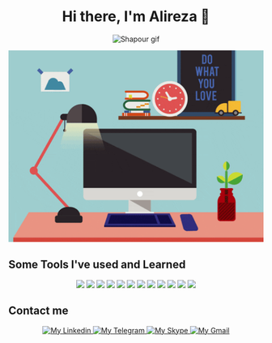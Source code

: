 <h1 align="center">
   Hi there, I'm Alireza 👋
</h1>

<p align="center">
  <img width="700" src="https://capsule-render.vercel.app/api?type=wave&color=87c265&height=200&section=header&text=SHAPOUR&fontSize=90&animation=fadeIn&fontColor=681bb5" alt="Shapour gif" />
</p>

<p align="center">
  <img width="700" src="https://github.com/AlirezaMirhosseini/AlirezaMirhosseini/blob/main/giphy%20(4).gif" alt="Shapour gif" />
</p>

<h2>
   Some Tools I've used and Learned
</h2>

<p align="center">
   <img width="65" src="https://cdn.jsdelivr.net/gh/devicons/devicon/icons/c/c-original.svg" />
   <img width="65" src="https://cdn.jsdelivr.net/gh/devicons/devicon/icons/cplusplus/cplusplus-original.svg" />
   <img width="65" src="https://cdn.jsdelivr.net/gh/devicons/devicon/icons/html5/html5-original.svg" />
   <img width="65" src="https://cdn.jsdelivr.net/gh/devicons/devicon/icons/css3/css3-original.svg" />
   <img width="65" src="https://cdn.jsdelivr.net/gh/devicons/devicon/icons/bootstrap/bootstrap-original.svg" />
   <img width="65" src="https://cdn.jsdelivr.net/gh/devicons/devicon/icons/javascript/javascript-original.svg" />
   <img width="65" src="https://cdn.jsdelivr.net/gh/devicons/devicon/icons/react/react-original.svg" />
   <img width="65" src="https://cdn.jsdelivr.net/gh/devicons/devicon/icons/materialui/materialui-original.svg" />
<!--    <img width="70" src="https://cdn.jsdelivr.net/gh/devicons/devicon/icons/tailwindcss/tailwindcss-plain.svg" /> -->
   <img width="65" src="https://cdn.jsdelivr.net/gh/devicons/devicon/icons/python/python-original.svg" />
   <img width="65" src="https://cdn.jsdelivr.net/gh/devicons/devicon/icons/qt/qt-original.svg" />
<!--    <img width="70" src="https://cdn.jsdelivr.net/gh/devicons/devicon/icons/photoshop/photoshop-plain.svg" /> -->
   <img width="65" src="https://cdn.jsdelivr.net/gh/devicons/devicon/icons/git/git-original.svg" />
   <img width="65" src="https://cdn.jsdelivr.net/gh/devicons/devicon/icons/vscode/vscode-original.svg" />
<!--    <img width="65" src="https://cdn.jsdelivr.net/gh/devicons/devicon/icons/ubuntu/ubuntu-plain.svg" /> -->
<!--    <img width="65" src="https://cdn.jsdelivr.net/gh/devicons/devicon/icons/linux/linux-original.svg" /> -->
</p>

<h2>
   Contact me
</h2>

<p align="center">
   <a href="https://www.linkedin.com/in/alireza-mirhosseini-70712720b/">
      <img width="70" src="https://www.vectorlogo.zone/logos/linkedin/linkedin-tile.svg" alt="My Linkedin" />
   </a>
   <a href="https://t.me/alirezamirhosseini">
      <img width="70" src="https://www.vectorlogo.zone/logos/telegram/telegram-icon.svg" alt="My Telegram" />
   </a>
   <a href="https://join.skype.com/invite/yhDOnf4ygYNK">
      <img width="70" src="https://www.vectorlogo.zone/logos/skype/skype-icon.svg" alt="My Skype" />
   </a>
   <a href="mailto:shapourdisco78@gmail.com">
      <img width="70" src="https://www.vectorlogo.zone/logos/gmail/gmail-icon.svg" alt="My Gmail" />
   </a>
</p>



<!--
**AlirezaMirhosseini/AlirezaMirhosseini** is a ✨ _special_ ✨ repository because its `README.md` (this file) appears on your GitHub profile.

Here are some ideas to get you started:

- 🔭 I’m currently working on ...
- 🌱 I’m currently learning ...
- 👯 I’m looking to collaborate on ...
- 🤔 I’m looking for help with ...
- 💬 Ask me about ...
- 📫 How to reach me: ...
- 😄 Pronouns: ...
- ⚡ Fun fact: ...
-->
